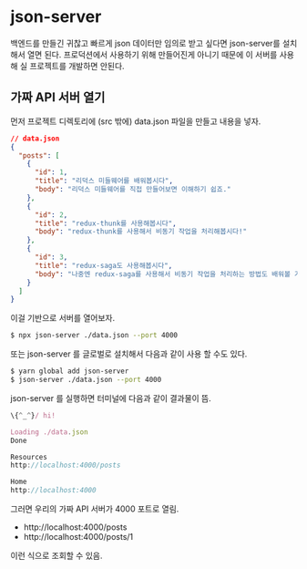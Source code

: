 # json-server

백엔드를 만들긴 귀찮고 빠르게 json 데이터만 임의로 받고 싶다면 json-server를 설치해서 열면 된다. 프로덕션에서 사용하기 위해 만들어진게 아니기 때문에 이 서버를 사용해 실 프로젝트를 개발하면 안된다.

## 가짜 API 서버 열기

먼저 프로젝트 디렉토리에 (src 밖에) data.json 파일을 만들고 내용을 넣자.

```json
// data.json
{
  "posts": [
    {
      "id": 1,
      "title": "리덕스 미들웨어를 배워봅시다",
      "body": "리덕스 미들웨어를 직접 만들어보면 이해하기 쉽죠."
    },
    {
      "id": 2,
      "title": "redux-thunk를 사용해봅시다",
      "body": "redux-thunk를 사용해서 비동기 작업을 처리해봅시다!"
    },
    {
      "id": 3,
      "title": "redux-saga도 사용해봅시다",
      "body": "나중엔 redux-saga를 사용해서 비동기 작업을 처리하는 방법도 배워볼 거예요."
    }
  ]
}
```

이걸 기반으로 서버를 열어보자.

```bash
$ npx json-server ./data.json --port 4000
```

또는 json-server 를 글로벌로 설치해서 다음과 같이 사용 할 수도 있다.

```bash
$ yarn global add json-server
$ json-server ./data.json --port 4000
```

json-server 를 실행하면 터미널에 다음과 같이 결과물이 뜸.

```javascript
\{^_^}/ hi!

Loading ./data.json
Done

Resources
http://localhost:4000/posts

Home
http://localhost:4000
```

그러면 우리의 가짜 API 서버가 4000 포트로 열림.

- http://localhost:4000/posts
- http://localhost:4000/posts/1

이런 식으로 조회할 수 있음.